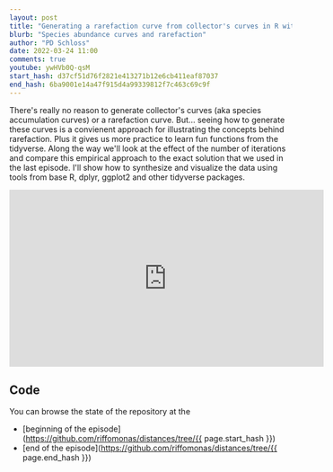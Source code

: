 ```yaml
---
layout: post
title: "Generating a rarefaction curve from collector's curves in R within the tidyverse (CC198)"
blurb: "Species abundance curves and rarefaction"
author: "PD Schloss"
date: 2022-03-24 11:00
comments: true
youtube: ywHVb0Q-qsM
start_hash: d37cf51d76f2821e413271b12e6cb411eaf87037
end_hash: 6ba9001e14a47f915d4a99339812f7c463c69c9f
---
```


There's really no reason to generate collector's curves (aka species accumulation curves) or a rarefaction curve. But... seeing how to generate these curves is a convienent approach for illustrating the concepts behind rarefaction. Plus it gives us more practice to learn fun functions from the tidyverse. Along the way we'll look at the effect of the number of iterations and compare this empirical approach to the exact solution that we used in the last episode. I'll show how to synthesize and visualize the data using tools from base R, dplyr, ggplot2 and other tidyverse packages.


<iframe style="margin: 0 auto;display:block;" width="560" height="315" src="https://www.youtube.com/embed/{{ page.youtube }}" frameborder="0" allow="accelerometer; autoplay; encrypted-media; gyroscope; picture-in-picture" allowfullscreen></iframe>


## Code

You can browse the state of the repository at the
* [beginning of the episode](https://github.com/riffomonas/distances/tree/{{ page.start_hash }})
* [end of the episode](https://github.com/riffomonas/distances/tree/{{ page.end_hash }})
